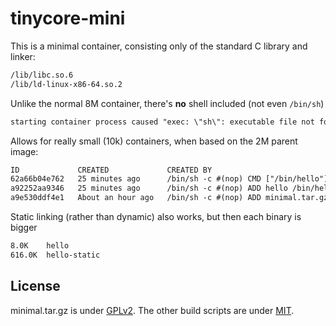 # tinycore-mini

This is a minimal container, consisting only of the standard C library and linker:

``` txt
/lib/libc.so.6
/lib/ld-linux-x86-64.so.2
```

Unlike the normal 8M container, there's **no** shell included (not even `/bin/sh`)

``` txt
starting container process caused "exec: \"sh\": executable file not found in $PATH"
```

Allows for really small (10k) containers, when based on the 2M parent image:

``` txt
ID             CREATED             CREATED BY                               SIZE      COMMENT
62a66b04e762   25 minutes ago      /bin/sh -c #(nop) CMD ["/bin/hello"]     1.024kB   
a92252aa9346   25 minutes ago      /bin/sh -c #(nop) ADD hello /bin/hello   10.24kB   
a9e530ddf4e1   About an hour ago   /bin/sh -c #(nop) ADD minimal.tar.gz /   1.73MB    
```

Static linking (rather than dynamic) also works, but then each binary is bigger

``` txt
8.0K	hello
616.0K	hello-static
```

## License

minimal.tar.gz is under [GPLv2](http://www.gnu.org/licenses/gpl-2.0.html).
The other build scripts are under [MIT](LICENSE).
